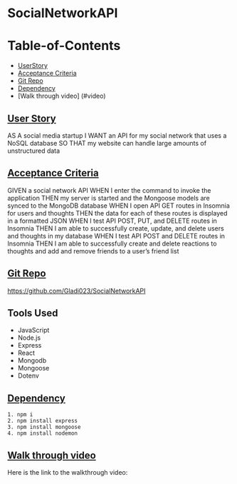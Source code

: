 # SocialNetworkAPI
# Table-of-Contents

  * [UserStory](#userstory)
  * [Acceptance Criteria](#acceptance-criteria)
  * [Git Repo](#git-repo)
  * [Dependency](#dependency)
  * [Walk through video] (#video)


## [User Story](#table-of-contents)

AS A social media startup
I WANT an API for my social network that uses a NoSQL database
SO THAT my website can handle large amounts of unstructured data

## [Acceptance Criteria](#table-of-contents)
GIVEN a social network API
WHEN I enter the command to invoke the application
THEN my server is started and the Mongoose models are synced to the MongoDB database
WHEN I open API GET routes in Insomnia for users and thoughts
THEN the data for each of these routes is displayed in a formatted JSON
WHEN I test API POST, PUT, and DELETE routes in Insomnia
THEN I am able to successfully create, update, and delete users and thoughts in my database
WHEN I test API POST and DELETE routes in Insomnia
THEN I am able to successfully create and delete reactions to thoughts and add and remove friends to a user’s friend list


## [Git Repo](#table-of-contents)
https://github.com/Gladi023/SocialNetworkAPI
## Tools Used
  * JavaScript
  * Node.js
  * Express
  * React
  * Mongodb
  * Mongoose
  * Dotenv

## [Dependency](#table-of-contents)

     
    1. npm i
    2. npm install express
    3. npm install mongoose
    4. npm install nodemon

## [Walk through video](#video)

Here is the link to the walkthrough video:
